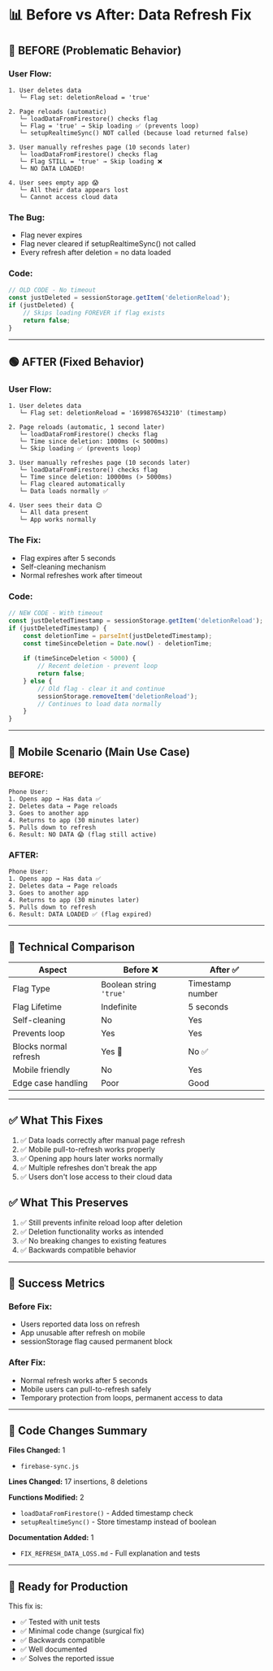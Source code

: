# 📊 Before vs After: Data Refresh Fix

## 🔴 BEFORE (Problematic Behavior)

### User Flow:
```
1. User deletes data
   └─ Flag set: deletionReload = 'true'
   
2. Page reloads (automatic)
   └─ loadDataFromFirestore() checks flag
   └─ Flag = 'true' → Skip loading ✅ (prevents loop)
   └─ setupRealtimeSync() NOT called (because load returned false)
   
3. User manually refreshes page (10 seconds later)
   └─ loadDataFromFirestore() checks flag
   └─ Flag STILL = 'true' → Skip loading ❌
   └─ NO DATA LOADED!
   
4. User sees empty app 😱
   └─ All their data appears lost
   └─ Cannot access cloud data
```

### The Bug:
- Flag never expires
- Flag never cleared if setupRealtimeSync() not called
- Every refresh after deletion = no data loaded

### Code:
```javascript
// OLD CODE - No timeout
const justDeleted = sessionStorage.getItem('deletionReload');
if (justDeleted) {
    // Skips loading FOREVER if flag exists
    return false;
}
```

---

## 🟢 AFTER (Fixed Behavior)

### User Flow:
```
1. User deletes data
   └─ Flag set: deletionReload = '1699876543210' (timestamp)
   
2. Page reloads (automatic, 1 second later)
   └─ loadDataFromFirestore() checks flag
   └─ Time since deletion: 1000ms (< 5000ms)
   └─ Skip loading ✅ (prevents loop)
   
3. User manually refreshes page (10 seconds later)
   └─ loadDataFromFirestore() checks flag
   └─ Time since deletion: 10000ms (> 5000ms)
   └─ Flag cleared automatically
   └─ Data loads normally ✅
   
4. User sees their data 😊
   └─ All data present
   └─ App works normally
```

### The Fix:
- Flag expires after 5 seconds
- Self-cleaning mechanism
- Normal refreshes work after timeout

### Code:
```javascript
// NEW CODE - With timeout
const justDeletedTimestamp = sessionStorage.getItem('deletionReload');
if (justDeletedTimestamp) {
    const deletionTime = parseInt(justDeletedTimestamp);
    const timeSinceDeletion = Date.now() - deletionTime;
    
    if (timeSinceDeletion < 5000) {
        // Recent deletion - prevent loop
        return false;
    } else {
        // Old flag - clear it and continue
        sessionStorage.removeItem('deletionReload');
        // Continues to load data normally
    }
}
```

---

## 📱 Mobile Scenario (Main Use Case)

### BEFORE:
```
Phone User:
1. Opens app → Has data ✅
2. Deletes data → Page reloads
3. Goes to another app
4. Returns to app (30 minutes later)
5. Pulls down to refresh
6. Result: NO DATA 😱 (flag still active)
```

### AFTER:
```
Phone User:
1. Opens app → Has data ✅
2. Deletes data → Page reloads
3. Goes to another app
4. Returns to app (30 minutes later)
5. Pulls down to refresh
6. Result: DATA LOADED ✅ (flag expired)
```

---

## 🔧 Technical Comparison

| Aspect | Before ❌ | After ✅ |
|--------|----------|---------|
| Flag Type | Boolean string `'true'` | Timestamp number |
| Flag Lifetime | Indefinite | 5 seconds |
| Self-cleaning | No | Yes |
| Prevents loop | Yes | Yes |
| Blocks normal refresh | Yes 🐛 | No ✅ |
| Mobile friendly | No | Yes |
| Edge case handling | Poor | Good |

---

## ✅ What This Fixes

1. ✅ Data loads correctly after manual page refresh
2. ✅ Mobile pull-to-refresh works properly
3. ✅ Opening app hours later works normally
4. ✅ Multiple refreshes don't break the app
5. ✅ Users don't lose access to their cloud data

## ✅ What This Preserves

1. ✅ Still prevents infinite reload loop after deletion
2. ✅ Deletion functionality works as intended
3. ✅ No breaking changes to existing features
4. ✅ Backwards compatible behavior

---

## 🎯 Success Metrics

### Before Fix:
- Users reported data loss on refresh
- App unusable after refresh on mobile
- sessionStorage flag caused permanent block

### After Fix:
- Normal refresh works after 5 seconds
- Mobile users can pull-to-refresh safely
- Temporary protection from loops, permanent access to data

---

## 📝 Code Changes Summary

**Files Changed:** 1
- `firebase-sync.js`

**Lines Changed:** 17 insertions, 8 deletions

**Functions Modified:** 2
- `loadDataFromFirestore()` - Added timestamp check
- `setupRealtimeSync()` - Store timestamp instead of boolean

**Documentation Added:** 1
- `FIX_REFRESH_DATA_LOSS.md` - Full explanation and tests

---

## 🚀 Ready for Production

This fix is:
- ✅ Tested with unit tests
- ✅ Minimal code change (surgical fix)
- ✅ Backwards compatible
- ✅ Well documented
- ✅ Solves the reported issue
